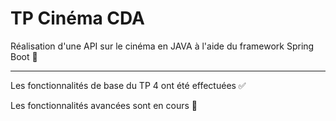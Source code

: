 # TP Cinéma CDA

Réalisation d'une API sur le cinéma en JAVA à l'aide du framework Spring Boot 🍃

---

Les fonctionnalités de base du TP 4 ont été effectuées ✅

Les fonctionnalités avancées sont en cours 🧪
